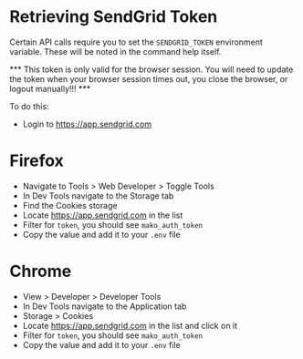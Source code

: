 # Retrieving SendGrid Token

Certain API calls require you to set the `SENDGRID_TOKEN` environment variable.  These will be noted in the command help itself.

*** This token is only valid for the browser session.  You will need to update the token when your browser session times out, you close the browser, or logout manually!!! ***

To do this:

* Login to https://app.sendgrid.com


# Firefox

  * Navigate to Tools > Web Developer > Toggle Tools
  * In Dev Tools navigate to the Storage tab
  * Find the Cookies storage
  * Locate https://app.sendgrid.com in the list
  * Filter for `token`, you should see `mako_auth_token`
  * Copy the value and add it to your `.env` file
    
# Chrome
  
  * View > Developer > Developer Tools
  * In Dev Tools navigate to the Application tab
  * Storage > Cookies
  * Locate https://app.sendgrid.com in the list and click on it
  * Filter for `token`, you should see `mako_auth_token`
  * Copy the value and add it to your `.env` file


